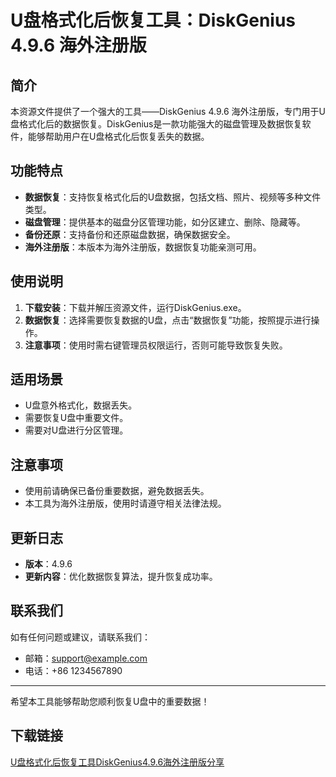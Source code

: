 # U盘格式化后恢复工具：DiskGenius 4.9.6 海外注册版

## 简介

本资源文件提供了一个强大的工具——DiskGenius 4.9.6 海外注册版，专门用于U盘格式化后的数据恢复。DiskGenius是一款功能强大的磁盘管理及数据恢复软件，能够帮助用户在U盘格式化后恢复丢失的数据。

## 功能特点

- **数据恢复**：支持恢复格式化后的U盘数据，包括文档、照片、视频等多种文件类型。
- **磁盘管理**：提供基本的磁盘分区管理功能，如分区建立、删除、隐藏等。
- **备份还原**：支持备份和还原磁盘数据，确保数据安全。
- **海外注册版**：本版本为海外注册版，数据恢复功能亲测可用。

## 使用说明

1. **下载安装**：下载并解压资源文件，运行DiskGenius.exe。
2. **数据恢复**：选择需要恢复数据的U盘，点击“数据恢复”功能，按照提示进行操作。
3. **注意事项**：使用时需右键管理员权限运行，否则可能导致恢复失败。

## 适用场景

- U盘意外格式化，数据丢失。
- 需要恢复U盘中重要文件。
- 需要对U盘进行分区管理。

## 注意事项

- 使用前请确保已备份重要数据，避免数据丢失。
- 本工具为海外注册版，使用时请遵守相关法律法规。

## 更新日志

- **版本**：4.9.6
- **更新内容**：优化数据恢复算法，提升恢复成功率。

## 联系我们

如有任何问题或建议，请联系我们：
- 邮箱：support@example.com
- 电话：+86 1234567890

---

希望本工具能够帮助您顺利恢复U盘中的重要数据！

## 下载链接

[U盘格式化后恢复工具DiskGenius4.9.6海外注册版分享](https://pan.quark.cn/s/7a452b5d045a)